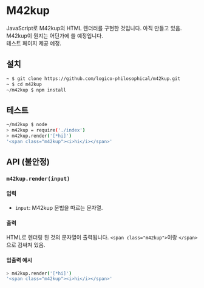 # M42kup

JavaScript로 M42kup의 HTML 렌더러를 구현한 것입니다. 아직 만들고 있음.  
M42kup이 뭔지는 어딘가에 쓸 예정입니다.  
테스트 페이지 제공 예정.

## 설치

```bash
~ $ git clone https://github.com/logico-philosophical/m42kup.git
~ $ cd m42kup
~/m42kup $ npm install
```

## 테스트
```bash
~/m42kup $ node
> m42kup = require('./index')
> m42kup.render('[*hi]')
'<span class="m42kup"><i>hi</i></span>'
```

## API (불안정)

### `m42kup.render(input)`

#### 입력
* `input`: M42kup 문법을 따르는 문자열.

#### 출력
HTML로 렌더링 된 것의 문자열이 출력됩니다. `<span class="m42kup">`이랑 `</span>`으로 감싸져 있음.

#### 입출력 예시
```bash
> m42kup.render('[*hi]')
'<span class="m42kup"><i>hi</i></span>'
```
